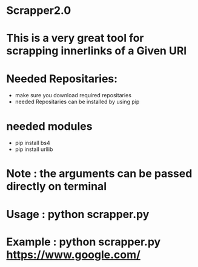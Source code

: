 # Scrapper2.0

# This is a very great tool for scrapping innerlinks of a Given URl

# Needed Repositaries:  

* make sure you download required repositaries
* needed Repositaries can be installed by using pip 

# needed modules
* pip install bs4
* pip install urllib

# Note : the arguments can be passed directly on terminal 

# Usage : python scrapper.py <URL>

# Example : python scrapper.py https://www.google.com/






